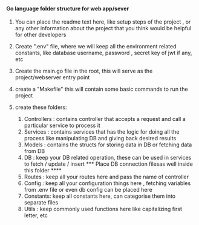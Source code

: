 #### Go language folder structure for web app/sever ####

1. You can place the readme text here, like setup steps of the project , or any other information about the project that you think would be helpful for other developers

2. Create ".env" file, where we will keep all the environment related constants, like database username, password , secret key of jwt if any, etc

3. Create the main.go file in the root, this will serve as the project/webserver entry point

4. create a "Makefile" this will contain some basic commands to run the project

5. create these folders:
    1. Controllers : contains controller that accepts a request and call a particular service to process it
    2. Services : contains services that has the logic for doing all the process like manipulating DB and giving back desired results
    3. Models : contains the structs for storing data in DB or fetching data from DB
    4. DB : keep your DB related operation, these can be used in services to fetch / update / insert
        *** Place DB connection filesas well inside this folder ****
    5. Routes : keep all your routes here and pass the name of controller
    6. Config : keep all your configuration things here , fetching variables from .env file or even db config can be placed here
    7. Constants: keep all constants here, can categorise them into separate files
    8. Utils : keep commonly used functions here like capitalizing first letter, etc